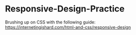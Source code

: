 # Responsive-Design-Practice
Brushing up on CSS with the following guide:
https://internetingishard.com/html-and-css/responsive-design
